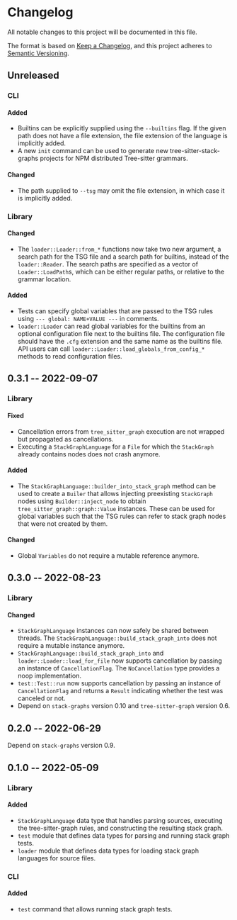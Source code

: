 # Changelog

All notable changes to this project will be documented in this file.

The format is based on [Keep a Changelog](https://keepachangelog.com/en/1.0.0/),
and this project adheres to [Semantic Versioning](https://semver.org/spec/v2.0.0.html).

## Unreleased

### CLI

#### Added

- Builtins can be explicitly supplied using the `--builtins` flag. If the given path does not have a file extension, the file extension of the language is implicitly added.
- A new `init` command can be used to generate new tree-sitter-stack-graphs projects for NPM distributed Tree-sitter grammars.

#### Changed

- The path supplied to `--tsg` may omit the file extension, in which case it is implicitly added.

### Library

#### Changed

- The `loader::Loader::from_*` functions now take two new argument, a search path for the TSG file and a search path for builtins, instead of the `loader::Reader`. The search paths are specified as a vector of `Loader::LoadPath`s, which can be either regular paths, or relative to the grammar location.

#### Added

- Tests can specify global variables that are passed to the TSG rules using `--- global: NAME+VALUE ---` in comments.
- `loader::Loader` can read global variables for the builtins from an optional configuration file next to the builtins file. The configuration file should have the `.cfg` extension and the same name as the builtins file. API users can call `loader::Loader::load_globals_from_config_*` methods to read configuration files.

## 0.3.1 -- 2022-09-07

### Library

#### Fixed

- Cancellation errors from `tree_sitter_graph` execution are not wrapped
  but propagated as cancellations.
- Executing a `StackGraphLanguage` for a `File` for which the `StackGraph`
  already contains nodes does not crash anymore.

#### Added

- The `StackGraphLanguage::builder_into_stack_graph` method can be used to
  create a `Builer` that allows injecting preexisting `StackGraph` nodes
  using `Builder::inject_node` to obtain `tree_sitter_graph::graph::Value`
  instances. These can be used for global variables such that the TSG
  rules can refer to stack graph nodes that were not created by them.

#### Changed

- Global `Variables` do not require a mutable reference anymore.

## 0.3.0 -- 2022-08-23

### Library

#### Changed

- `StackGraphLanguage` instances can now safely be shared between
  threads. The `StackGraphLanguage::build_stack_graph_into` does not
  require a mutable instance anymore.
- `StackGraphLanguage::build_stack_graph_into` and
  `loader::Loader::load_for_file` now supports cancellation by passing
  an instance of `CancellationFlag`. The `NoCancellation` type provides
  a noop implementation.
- `test::Test::run` now supports cancellation by passing an instance of
  `CancellationFlag` and returns a `Result` indicating whether the test
  was canceled or not.
- Depend on `stack-graphs` version 0.10 and `tree-sitter-graph` version 0.6.

## 0.2.0 -- 2022-06-29

Depend on `stack-graphs` version 0.9.

## 0.1.0 -- 2022-05-09

### Library

#### Added

- `StackGraphLanguage` data type that handles parsing sources, executing
  the tree-sitter-graph rules, and constructing the resulting stack graph.
- `test` module that defines data types for parsing and running stack
  graph tests.
- `loader` module that defines data types for loading stack graph
  languages for source files.

### CLI

#### Added

- `test` command that allows running stack graph tests.
